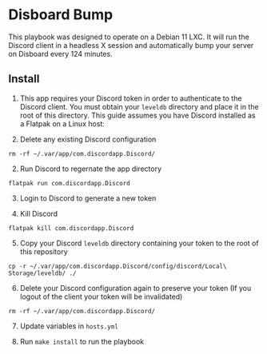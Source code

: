 # Disboard Bump
This playbook was designed to operate on a Debian 11 LXC. It will run the Discord client in a headless X session and automatically bump your server on Disboard every 124 minutes.

## Install
1. This app requires your Discord token in order to authenticate to the Discord client. You must obtain your `leveldb` directory and place it in the root of this directory. This guide assumes you have Discord installed as a Flatpak on a Linux host:

1. Delete any existing Discord configuration
```
rm -rf ~/.var/app/com.discordapp.Discord/
```

2. Run Discord to regernate the app directory
```
flatpak run com.discordapp.Discord
```

3. Login to Discord to generate a new token

4. Kill Discord
```
flatpak kill com.discordapp.Discord
```

5. Copy your Discord `leveldb` directory containing your token to the root of this repository
```
cp -r ~/.var/app/com.discordapp.Discord/config/discord/Local\ Storage/leveldb/ ./
```

6. Delete your Discord configuration again to preserve your token (If you logout of the client your token will be invalidated)
```
rm -rf ~/.var/app/com.discordapp.Discord/
```

7. Update variables in `hosts.yml`

8. Run `make install` to run the playbook
